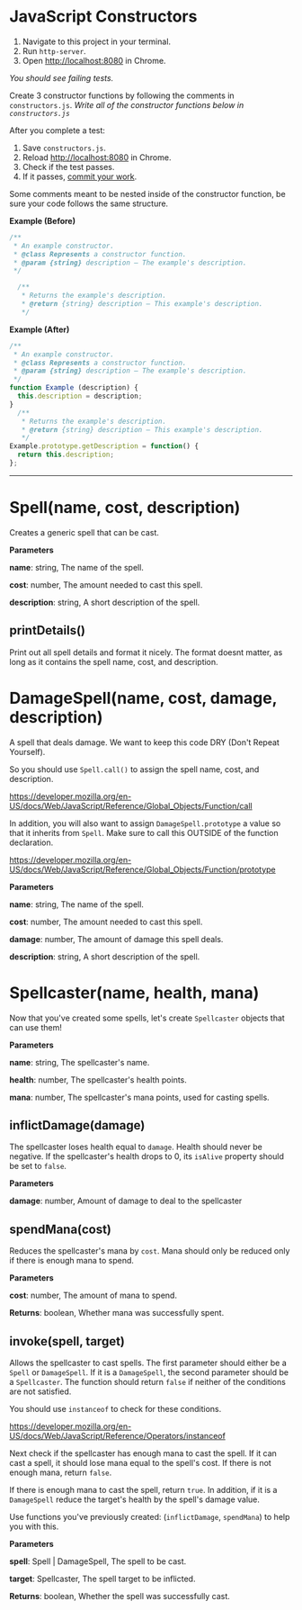 # JavaScript Constructors

1. Navigate to this project in your terminal.
2. Run `http-server`.
3. Open [http://localhost:8080](http://localhost:8080) in Chrome.

*You should see failing tests.*

Create 3 constructor functions by following the comments in `constructors.js`.
*Write all of the constructor functions below in `constructors.js`*

After you complete a test:

1. Save `constructors.js`.
2. Reload [http://localhost:8080](http://localhost:8080) in Chrome.
3. Check if the test passes.
4. If it passes, [commit your work](http://git-scm.com/book/en/Git-Basics-Recording-Changes-to-the-Repository).

Some comments meant to be nested inside of the constructor function, be sure your code follows the same structure.

**Example (Before)**

```javascript
/**
 * An example constructor.
 * @class Represents a constructor function.
 * @param {string} description – The example's description.
 */

  /**
   * Returns the example's description.
   * @return {string} description – This example's description.
   */
```

**Example (After)**

```javascript
/**
 * An example constructor.
 * @class Represents a constructor function.
 * @param {string} description – The example's description.
 */
function Example (description) {
  this.description = description;
}
  /**
   * Returns the example's description.
   * @return {string} description – This example's description.
   */
Example.prototype.getDescription = function() {
  return this.description;
};
```

---

# Spell(name, cost, description)
Creates a generic spell that can be cast.

**Parameters**

**name**: string, The name of the spell.

**cost**: number, The amount needed to cast this spell.

**description**: string, A short description of the spell.


## printDetails()
Print out all spell details and format it nicely.
The format doesnt matter, as long as it contains the spell name, cost, and description.


# DamageSpell(name, cost, damage, description)
A spell that deals damage.
We want to keep this code DRY (Don't Repeat Yourself).

So you should use `Spell.call()` to assign the spell name, cost, and description.

https://developer.mozilla.org/en-US/docs/Web/JavaScript/Reference/Global_Objects/Function/call

In addition, you will also want to assign `DamageSpell.prototype`
a value so that it inherits from `Spell`.
Make sure to call this OUTSIDE of the function declaration.

https://developer.mozilla.org/en-US/docs/Web/JavaScript/Reference/Global_Objects/Function/prototype

**Parameters**

**name**: string, The name of the spell.

**cost**: number, The amount needed to cast this spell.

**damage**: number, The amount of damage this spell deals.

**description**: string, A short description of the spell.


# Spellcaster(name, health, mana)
Now that you've created some spells, let's create
`Spellcaster` objects that can use them!

**Parameters**

**name**: string, The spellcaster's name.

**health**: number, The spellcaster's health points.

**mana**: number, The spellcaster's mana points, used for casting spells.


## inflictDamage(damage)
The spellcaster loses health equal to `damage`.
Health should never be negative.
If the spellcaster's health drops to 0,
its `isAlive` property should be set to `false`.

**Parameters**

**damage**: number, Amount of damage to deal to the spellcaster


## spendMana(cost)
Reduces the spellcaster's mana by `cost`.
Mana should only be reduced only if there is enough mana to spend.

**Parameters**

**cost**: number, The amount of mana to spend.

**Returns**: boolean, Whether mana was successfully spent.

## invoke(spell, target)
Allows the spellcaster to cast spells.
The first parameter should either be a `Spell` or `DamageSpell`.
If it is a `DamageSpell`, the second parameter should be a `Spellcaster`.
The function should return `false` if neither of the conditions are not satisfied.

You should use `instanceof` to check for these conditions.

https://developer.mozilla.org/en-US/docs/Web/JavaScript/Reference/Operators/instanceof

Next check if the spellcaster has enough mana to cast the spell.
If it can cast a spell, it should lose mana  equal to the spell's cost.
If there is not enough mana, return `false`.

If there is enough mana to cast the spell, return `true`.
In addition, if it is a `DamageSpell` reduce the target's health by the spell's damage value.

Use functions you've previously created: (`inflictDamage`, `spendMana`)
to help you with this.

**Parameters**

**spell**: Spell | DamageSpell, The spell to be cast.

**target**: Spellcaster, The spell target to be inflicted.

**Returns**: boolean, Whether the spell was successfully cast.
